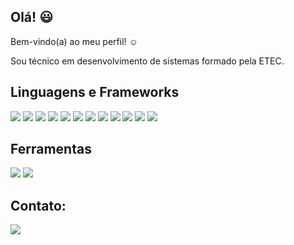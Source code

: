 ## Olá! :smiley:
Bem-vindo(a) ao meu perfil! :relaxed:

Sou técnico em desenvolvimento de sistemas formado pela ETEC.


## Linguagens e Frameworks
<p>
 <img src=https://img.shields.io/badge/C%23-239120?logo=csharp&logoColor=white)/>
 <img src=https://img.shields.io/badge/.NET-512BD4?logo=dotnet&logoColor=white/>
 <img src=https://img.shields.io/badge/C-00599C?logo=c&logoColor=white/>
  <img src=https://img.shields.io/badge/PHP-777BB4?logo=php&logoColor=white/>
  <img src=https://img.shields.io/badge/Laravel-FF2D20?logo=laravel&logoColor=white/>
 <img src=https://img.shields.io/badge/MySQL-005C84?logo=mysql&logoColor=white/>
 <img src=https://img.shields.io/badge/HTML5-E34F26?logo=html5&logoColor=white/>
  <img src=https://img.shields.io/badge/CSS3-1572B6?logo=css3&logoColor=white/>
 <img src=https://img.shields.io/badge/JavaScript-323330?logo=javascript&logoColor=F7DF1E/>
 <img src=https://img.shields.io/badge/Bootstrap-563D7C?logo=bootstrap&logoColor=white/>
 <img src=https://img.shields.io/badge/Ionic-3880FF?logo=ionic&logoColor=white/>
 <img src=https://img.shields.io/badge/React-20232A?logo=react&logoColor=61DAFB/>
 </p>

## Ferramentas
<p>
 <img src=https://img.shields.io/badge/Gimp-5C5543?logo=gimp&logoColor=white/>
 <img src=https://img.shields.io/badge/Figma-F24E1E?logo=figma&logoColor=white/>
 

 </p>
 
## Contato:
<p>
  <a href="https://www.linkedin.com/in/lincoln-vinícius/">
     <img src=https://img.shields.io/badge/LinkedIn-0077B5?logo=linkedin&logoColor=white/>
  </a>
</p>

